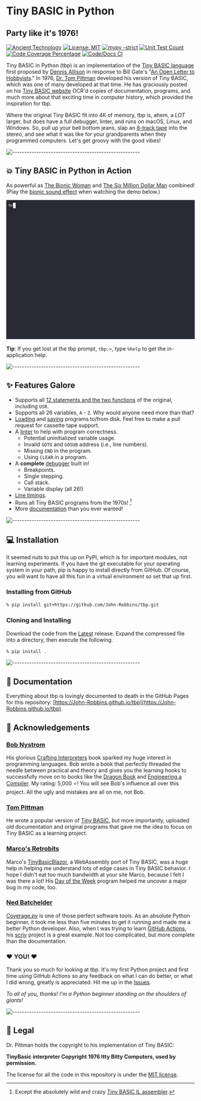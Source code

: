 # Tiny BASIC in Python

<!-- https://github.com/ikatyang/emoji-cheat-sheet -->
<!-- markdownlint-disable MD026 -->
## Party like it's 1976!

[![Ancient Technology](https://img.shields.io/badge/Ancient%20Technology-blue?style=flat-square)](https://en.wikipedia.org/wiki/Tiny_BASIC)
[![License: MIT](https://img.shields.io/badge/License-MIT-blue)](https://github.com/John-Robbins/tbp/blob/main/LICENSE)
[![mypy -strict](https://img.shields.io/badge/mypy-strict-green?style=flat-square&color=hsl(120%2C%20100%25%2C%2040%25))](https://mypy.readthedocs.io/en/stable/command_line.html#cmdoption-mypy-strict)
[![Unit Test Count](https://img.shields.io/endpoint?url=https://gist.githubusercontent.com/John-Robbins/bd5e145f62ac1cf199a458977b8e1f16/raw/unittestsbadge.json)](https://github.com/John-Robbins/tbp/tree/main/tests)
[![Code Coverage Percentage](https://img.shields.io/endpoint?url=https://gist.githubusercontent.com/John-Robbins/bd5e145f62ac1cf199a458977b8e1f16/raw/covbadge.json)](https://github.com/John-Robbins/tbp/actions/workflows/Code-CI.yml)
[![Code/Docs CI](https://img.shields.io/github/actions/workflow/status/John-Robbins/tbp/CI.yml?branch=main&style=flat-square&label=Code%2FDocs%20CI)](https://github.com/John-Robbins/tbp/actions/workflows/CI.yml)

Tiny BASIC in Python (tbp) is an implementation of the [Tiny BASIC language](https://en.wikipedia.org/wiki/Tiny_BASIC) first proposed by [Dennis Allison](https://en.wikipedia.org/wiki/Dennis_Allison) in response to Bill Gate's "[An Open Letter to Hobbyists](https://en.wikipedia.org/wiki/An_Open_Letter_to_Hobbyists)." In 1976, [Dr. Tom Pittman](http://www.ittybittycomputers.com) developed his version of Tiny BASIC, which was one of many developed at that time. He has graciously posted on his [Tiny BASIC website](www.ittybittycomputers.com/IttyBitty/TinyBasic/index.htm) OCR'd copies of documentation, programs, and much more about that exciting time in computer history, which provided the inspiration for tbp.

Where the original Tiny BASIC fit into 4K of memory, tbp is, ahem, a *LOT* larger, but does have a full debugger, linter, and runs on macOS, Linux, and Windows. So, pull up your bell bottom jeans, slap an [8-track tape](https://en.wikipedia.org/wiki/8-track_cartridge) into the stereo, and see what it was like for your grandparents when they programmed computers. Let's get groovy with the good vibes!

![-----------------------------------------------------](https://raw.githubusercontent.com/andreasbm/readme/master/assets/lines/rainbow.png)

## :boom: Tiny BASIC in Python in Action

As powerful as [The Bionic Woman](https://en.wikipedia.org/wiki/The_Bionic_Woman) and [The Six Million Dollar Man](https://en.wikipedia.org/wiki/The_Six_Million_Dollar_Man) combined! (Play the [bionic sound effect](https://www.myinstants.com/en/instant/six-million-dollar-man/) when watching the demo below.)

![Feel the SIZZLE!](./sizzle/tbp-sizzle-optimized.gif)

**Tip**: If you get lost at the tbp prompt, `tbp:>`, type `%help` to get the in-application help.

![-----------------------------------------------------](https://raw.githubusercontent.com/andreasbm/readme/master/assets/lines/rainbow.png)

## :sparkles: Features Galore

- Supports all [12 statements and the two functions](https://john-robbins.github.io/tbp/tb-language) of the original, including `USR`.
- Supports all 26 variables, `A` - `Z`. Why would anyone need more than that?
- [Loading](https://john-robbins.github.io/tbp/tbp-command-language#loading-files-loadfile--lf) and [saving](https://john-robbins.github.io/tbp/tbp-command-language#saving-files-savefile--sf) programs to/from disk. Feel free to make a pull request for cassette tape support.
- A [linter](https://john-robbins.github.io/tbp/tbp-command-language#linting-lint) to help with program correctness.
  - Potential uninitialized variable usage.
  - Invalid `GOTO` and `GOSUB` address (i.e., line numbers).
  - Missing `END` in the program.
  - Using `CLEAR` in a program.
- A **complete** [debugger](https://john-robbins.github.io/tbp/tbp-command-language#the-tiny-basic-in-python-debugger) built in!
  - Breakpoints.
  - Single stepping.
  - Call stack.
  - Variable display (all 26!)
- [Line timings](https://john-robbins.github.io/tbp/tbp-command-language#options-opt).
- Runs all Tiny BASIC programs from the 1970s! [^1]
- More [documentation](https://john-robbins.github.io/tbp/) than you ever wanted!

![-----------------------------------------------------](https://raw.githubusercontent.com/andreasbm/readme/master/assets/lines/rainbow.png)

## :computer: Installation

It seemed nuts to put this up on PyPI, which is for important modules, not learning experiments. If you have the git executable for your operating system in your path, pip is happy to install directly from GitHub. Of course, you will want to have all this fun in a virtual environment so set that up first.

### Installing from GitHub

```bash
% pip install git+https://github.com/John-Robbins/tbp.git
```

### Cloning and Installing

Download the code from the [Latest](https://github.com/John-Robbins/tbp/releases/latest) release. Expand the compressed file into a directory, then execute the following.

```bash
% pip install .
```

![-----------------------------------------------------](https://raw.githubusercontent.com/andreasbm/readme/master/assets/lines/rainbow.png)

## :book: Documentation

Everything about tbp is lovingly documented to death in the GitHub Pages for this repository: [https://John-Robbins.github.io/tbp](https://John-Robbins.github.io/tbp).

## :clap: Acknowledgements

### [Bob Nystrom](https://github.com/munificent)

His glorious [Crafting Interpreters](http://www.craftinginterpreters.com) book sparked my huge interest in programming languages. Bob wrote a book that perfectly threaded the needle between practical and theory and gives you the learning hooks to successfully move on to books like the [Dragon Book](https://www.malaprops.com/book/9780321486813) and [Engineering a Compiler](https://www.malaprops.com/book/9780128154120). My rating: 5,000 :star:! You will see Bob's influence all over this project. All the ugly and mistakes are all on me, not Bob.

### [Tom Pittman](http://www.ittybittycomputers.com)

He wrote a popular version of [Tiny BASIC](http://www.ittybittycomputers.com/IttyBitty/TinyBasic/index.htm), but more importantly, uploaded old documentation and original programs that gave me the idea to focus on Tiny BASIC as a learning project.

### [Marco's Retrobits](https://retrobits.altervista.org/blog/)

Marco's [TinyBasicBlazor](https://retrobits.altervista.org/tinybasicblazor/), a WebAssembly port of Tiny BASIC, was a huge help in helping me understand lots of edge cases in Tiny BASIC behavior. I hope I didn't eat too much bandwidth at your site Marco, because I felt I was there a lot! His [Day of the Week](https://retrobits.altervista.org/tinybasicblazor/programs/DayOfTheWeek.txt) program helped me uncover a major bug in my code, too.

### [Ned Batchelder](https://nedbatchelder.com)

[Coverage.py](https://coverage.readthedocs.io/en/latest/index.html) is one of those perfect software tools. As an absolute Python beginner, it took me less than five minutes to get it running and made me a better Python developer. Also, when I was trying to learn [GitHub Actions](https://docs.github.com/en/actions), his [scriv](https://github.com/nedbat/scriv) project is a great example. Not too complicated, but more complete than the documentation.

### :heart: YOU! :heart:

Thank you so much for looking at tbp. It's my first Python project and first time using GitHub Actions so any feedback on what I can do better, or what I did wrong, greatly is appreciated. Hit me up in the [Issues](https://github.com/John-Robbins/tbp/issues).

*To all of you, thanks! I'm a Python beginner standing on the shoulders of giants!*

![-----------------------------------------------------](https://raw.githubusercontent.com/andreasbm/readme/master/assets/lines/rainbow.png)

## :page_facing_up: Legal

Dr. Pittman holds the copyright to his implementation of Tiny BASIC:

**TinyBasic interpreter Copyright 1976 Itty Bitty Computers, used by permission.**

The license for all the code in this repository is under the [MIT license](https://github.com/John-Robbins/tbp/blob/main/LICENSE).

[^1]: Except the absolutely wild and crazy [Tiny BASIC IL assembler](http://www.ittybittycomputers.com/IttyBitty/TinyBasic/TBasm.txt).
